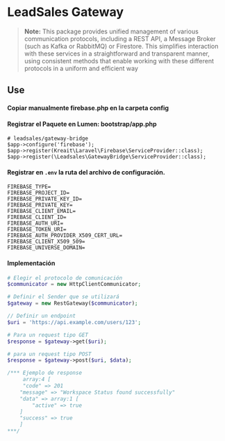 # LeadSales Gateway

> **Note:** This package provides unified management of various communication protocols, including a REST API, a Message Broker (such as Kafka or RabbitMQ) or Firestore. This simplifies interaction with these services in a straightforward and transparent manner, using consistent methods that enable working with these different protocols in a uniform and efficient way

## Use

#### Copiar manualmente firebase.php en la carpeta config

#### Registrar el Paquete en Lumen: bootstrap/app.php

```shell
# leadsales/gateway-bridge
$app->configure('firebase');
$app->register(Kreait\Laravel\Firebase\ServiceProvider::class);
$app->register(\Leadsales\GatewayBridge\ServiceProvider::class);
```

#### Registrar en `.env` la ruta del archivo de configuración.

```shell
FIREBASE_TYPE=
FIREBASE_PROJECT_ID=
FIREBASE_PRIVATE_KEY_ID=
FIREBASE_PRIVATE_KEY=
FIREBASE_CLIENT_EMAIL=
FIREBASE_CLIENT_ID=
FIREBASE_AUTH_URI=
FIREBASE_TOKEN_URI=
FIREBASE_AUTH_PROVIDER_X509_CERT_URL=
FIREBASE_CLIENT_X509_509=
FIREBASE_UNIVERSE_DOMAIN=
```

#### Implementación

```php
# Elegir el protocolo de comunicación
$communicator = new HttpClientCommunicator;

# Definir el Sender que se utilizará
$gateway = new RestGateway($communicator);

// Definir un endpoint
$uri = 'https://api.example.com/users/123';

# Para un request tipo GET
$response = $gateway->get($uri);

# para un request tipo POST
$response = $gateway->post($uri, $data);

/*** Ejemplo de response
     array:4 [
     "code" => 201
    "message" => "Workspace Status found successfully"
    "data" => array:1 [
        "active" => true
    ]
    "success" => true
    ]
***/


```
